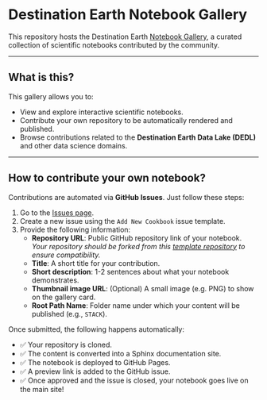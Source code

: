 # Destination Earth Notebook Gallery

This repository hosts the Destination Earth [Notebook Gallery](https://katharinastarzer21.github.io/dedl-notebook-template/index.html), a curated collection of scientific notebooks contributed by the community.

---

## What is this?

This gallery allows you to:

- View and explore interactive scientific notebooks.
- Contribute your own repository to be automatically rendered and published.
- Browse contributions related to the **Destination Earth Data Lake (DEDL)** and other data science domains.

---

## How to contribute your own notebook?

Contributions are automated via **GitHub Issues**. Just follow these steps:

1. Go to the [Issues page](https://github.com/katharinastarzer21/dedl-notebook-template/issues).
2. Create a new issue using the `Add New Cookbook` issue template.
3. Provide the following information:
   - **Repository URL**: Public GitHub repository link of your notebook.
   *Your repository should be forked from this [template repository](https://github.com/katharinastarzer21/template_dedl_repository) to ensure compatibility.*
   - **Title**: A short title for your contribution.
   - **Short description**: 1-2 sentences about what your notebook demonstrates.
   - **Thumbnail image URL**: (Optional) A small image (e.g. PNG) to show on the gallery card.
   - **Root Path Name**: Folder name under which your content will be published (e.g., `STACK`).

Once submitted, the following happens automatically:

- ✅ Your repository is cloned.
- ✅ The content is converted into a Sphinx documentation site.
- ✅ The notebook is deployed to GitHub Pages.
- ✅ A preview link is added to the GitHub issue.
- ✅ Once approved and the issue is closed, your notebook goes live on the main site!
